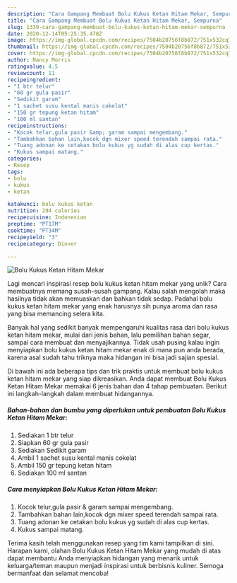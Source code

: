 ```yaml
---
description: "Cara Gampang Membuat Bolu Kukus Ketan Hitam Mekar, Sempurna"
title: "Cara Gampang Membuat Bolu Kukus Ketan Hitam Mekar, Sempurna"
slug: 1339-cara-gampang-membuat-bolu-kukus-ketan-hitam-mekar-sempurna
date: 2020-12-14T05:25:35.478Z
image: https://img-global.cpcdn.com/recipes/7504b20756f8b872/751x532cq70/bolu-kukus-ketan-hitam-mekar-foto-resep-utama.jpg
thumbnail: https://img-global.cpcdn.com/recipes/7504b20756f8b872/751x532cq70/bolu-kukus-ketan-hitam-mekar-foto-resep-utama.jpg
cover: https://img-global.cpcdn.com/recipes/7504b20756f8b872/751x532cq70/bolu-kukus-ketan-hitam-mekar-foto-resep-utama.jpg
author: Nancy Morris
ratingvalue: 4.5
reviewcount: 11
recipeingredient:
- "1 btr telur"
- "60 gr gula pasir"
- "Sedikit garam"
- "1 sachet susu kental manis cokelat"
- "150 gr tepung ketan hitam"
- "100 ml santan"
recipeinstructions:
- "Kocok telur,gula pasir &amp; garam sampai mengembang."
- "Tambahkan bahan lain,kocok dgn mixer speed terendah sampai rata."
- "Tuang adonan ke cetakan bolu kukus yg sudah di alas cup kertas."
- "Kukus sampai matang."
categories:
- Resep
tags:
- bolu
- kukus
- ketan

katakunci: bolu kukus ketan 
nutrition: 294 calories
recipecuisine: Indonesian
preptime: "PT17M"
cooktime: "PT34M"
recipeyield: "3"
recipecategory: Dinner

---
```



![Bolu Kukus Ketan Hitam Mekar](https://img-global.cpcdn.com/recipes/7504b20756f8b872/751x532cq70/bolu-kukus-ketan-hitam-mekar-foto-resep-utama.jpg)

Lagi mencari inspirasi resep bolu kukus ketan hitam mekar yang unik? Cara membuatnya memang susah-susah gampang. Kalau salah mengolah maka hasilnya tidak akan memuaskan dan bahkan tidak sedap. Padahal bolu kukus ketan hitam mekar yang enak harusnya sih punya aroma dan rasa yang bisa memancing selera kita.

Banyak hal yang sedikit banyak mempengaruhi kualitas rasa dari bolu kukus ketan hitam mekar, mulai dari jenis bahan, lalu pemilihan bahan segar, sampai cara membuat dan menyajikannya. Tidak usah pusing kalau ingin menyiapkan bolu kukus ketan hitam mekar enak di mana pun anda berada, karena asal sudah tahu triknya maka hidangan ini bisa jadi sajian spesial.




Di bawah ini ada beberapa tips dan trik praktis untuk membuat bolu kukus ketan hitam mekar yang siap dikreasikan. Anda dapat membuat Bolu Kukus Ketan Hitam Mekar memakai 6 jenis bahan dan 4 tahap pembuatan. Berikut ini langkah-langkah dalam membuat hidangannya.

<!--inarticleads1-->

##### Bahan-bahan dan bumbu yang diperlukan untuk pembuatan Bolu Kukus Ketan Hitam Mekar:

1. Sediakan 1 btr telur
1. Siapkan 60 gr gula pasir
1. Sediakan Sedikit garam
1. Ambil 1 sachet susu kental manis cokelat
1. Ambil 150 gr tepung ketan hitam
1. Sediakan 100 ml santan




<!--inarticleads2-->

##### Cara menyiapkan Bolu Kukus Ketan Hitam Mekar:

1. Kocok telur,gula pasir &amp; garam sampai mengembang.
1. Tambahkan bahan lain,kocok dgn mixer speed terendah sampai rata.
1. Tuang adonan ke cetakan bolu kukus yg sudah di alas cup kertas.
1. Kukus sampai matang.




Terima kasih telah menggunakan resep yang tim kami tampilkan di sini. Harapan kami, olahan Bolu Kukus Ketan Hitam Mekar yang mudah di atas dapat membantu Anda menyiapkan hidangan yang menarik untuk keluarga/teman maupun menjadi inspirasi untuk berbisnis kuliner. Semoga bermanfaat dan selamat mencoba!

